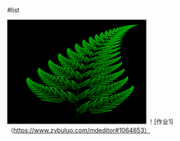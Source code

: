 #list

![](https://github.com/Neoofchina/Computational_Physics_SJTU_2018/blob/master/example/15a34f79275c597ef1a6db763337ba1b_t01732284a75d109c8e.png?raw=true)
！[作业1]（https://www.zybuluo.com/mdeditor#1064653）
